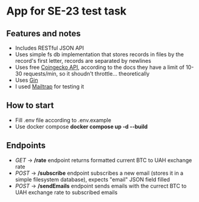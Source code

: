 # App for SE-23 test task

## Features and notes

- Includes RESTful JSON API
- Uses simple fs db implementation that stores records in files by the record's first letter, records are separated by newlines
- Uses free [Coingecko API](https://www.coingecko.com/en/api), according to the docs they have a limit of 10-30 requests/min, so it shoudn't throttle... theoretically
- Uses [Gin](https://github.com/gin-gonic/gin)
- I used [Mailtrap](https://mailtrap.io) for testing it

## How to start

- Fill .env file according to .env.example
- Use docker compose **docker compose up -d --build**

## Endpoints

- *GET* -> **/rate** endpoint returns formatted current BTC to UAH exchange rate
- *POST* -> **/subscribe** endpoint subscribes a new email (stores it in a simple filesystem database), expects "email" JSON field filled
- *POST* -> **/sendEmails** endpoint sends emails with the currect BTC to UAH exchange rate to subscribed emails
